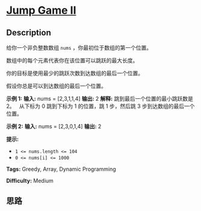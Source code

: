 # [Jump Game II][title]

## Description

给你一个非负整数数组 `nums` ，你最初位于数组的第一个位置。

数组中的每个元素代表你在该位置可以跳跃的最大长度。

你的目标是使用最少的跳跃次数到达数组的最后一个位置。

假设你总是可以到达数组的最后一个位置。

**示例 1:**
            **输入:** nums = [2,3,1,1,4]    **输出:** 2    **解释:** 跳到最后一个位置的最小跳跃数是 2。         从下标为 0 跳到下标为 1 的位置，跳 1 步，然后跳 3 步到达数组的最后一个位置。    

**示例 2:**
            **输入:** nums = [2,3,0,1,4]    **输出:** 2    

**提示:**

  * `1 <= nums.length <= 104`
  * `0 <= nums[i] <= 1000`


**Tags:** Greedy, Array, Dynamic Programming

**Difficulty:** Medium

## 思路

[title]: https://leetcode-cn.com/problems/jump-game-ii
